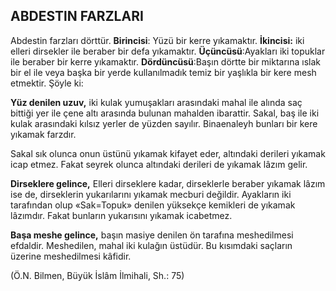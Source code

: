 ## ABDESTlN FARZLARI

Abdestin farzları dörttür. **Birincisi**: Yüzü bir kerre yıkamaktır. **İkincisi:** iki elleri dirsek­ler ile beraber bir defa yıkamaktır. **Üçüncüsü**:Ayakları iki topuklar ile beraber bir kerre yıka­maktır. **Dördüncüsü**:Başın dörtte bir miktarı­na ıslak bir el ile veya başka bir yerde kulla­nılmadık temiz bir yaşlıkla bir kere mesh etmek­tir. Şöyle ki:

**Yüz denilen uzuv,** iki kulak yumuşakları arasındaki mahal ile alında saç bittiği yer ile çene altı arasında bulunan mahalden ibarattir. Sakal, baş ile iki kulak arasındaki kılsız yerler de yüzden sayılır. Binaenaleyh bunları bir kere yıkamak farzdır.

Sakal sık olunca onun üstünü yıkamak kifa­yet eder, altındaki derileri yıkamak icap etmez. Fakat seyrek olunca altındaki derileri de yıka­mak lâzım gelir.

**Dirseklere gelince,** Elleri dirseklere kadar, dirseklerle beraber yıkamak lâzım ise de, dirseklerin yukarılarını yıkamak mecburi değildir. Ayakların iki tarafından olup «Sak=Topuk» de­nilen yüksekçe kemikleri de yıkamak lâzımdır. Fakat bunların yukarısını yıkamak icabetmez.

**Başa meshe gelince,** başın masiye denilen ön tarafına meshedilmesi efdaldir. Meshedilen, mahal iki kulağın üstüdür. Bu kısımdaki saçla­rın üzerine meshedilmesi kâfidir.

(Ö.N. Bilmen, Büyük İslâm İlmihali, Sh.: 75)
